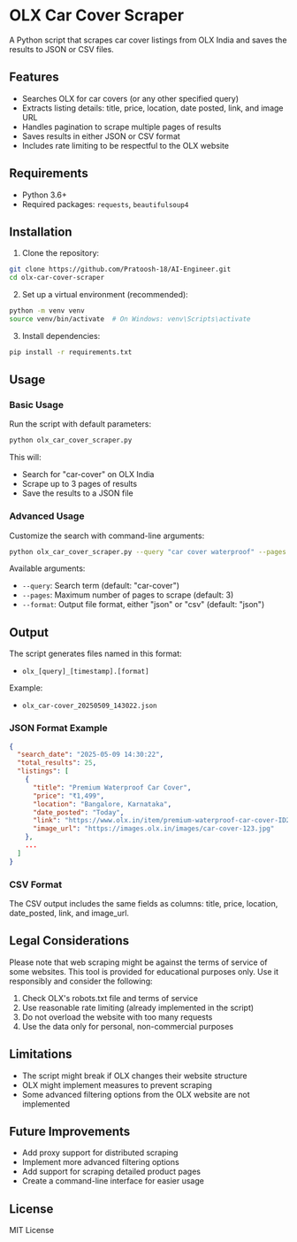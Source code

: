 # OLX Car Cover Scraper

A Python script that scrapes car cover listings from OLX India and saves the results to JSON or CSV files.

## Features

- Searches OLX for car covers (or any other specified query)
- Extracts listing details: title, price, location, date posted, link, and image URL
- Handles pagination to scrape multiple pages of results
- Saves results in either JSON or CSV format
- Includes rate limiting to be respectful to the OLX website

## Requirements

- Python 3.6+
- Required packages: `requests`, `beautifulsoup4`

## Installation

1. Clone the repository:
```bash
git clone https://github.com/Pratoosh-18/AI-Engineer.git
cd olx-car-cover-scraper
```

2. Set up a virtual environment (recommended):
```bash
python -m venv venv
source venv/bin/activate  # On Windows: venv\Scripts\activate
```

3. Install dependencies:
```bash
pip install -r requirements.txt
```

## Usage

### Basic Usage

Run the script with default parameters:

```bash
python olx_car_cover_scraper.py
```

This will:
- Search for "car-cover" on OLX India
- Scrape up to 3 pages of results
- Save the results to a JSON file

### Advanced Usage

Customize the search with command-line arguments:

```bash
python olx_car_cover_scraper.py --query "car cover waterproof" --pages 5 --format csv
```

Available arguments:
- `--query`: Search term (default: "car-cover")
- `--pages`: Maximum number of pages to scrape (default: 3)
- `--format`: Output file format, either "json" or "csv" (default: "json")

## Output

The script generates files named in this format:
- `olx_[query]_[timestamp].[format]`

Example:
- `olx_car-cover_20250509_143022.json`

### JSON Format Example

```json
{
  "search_date": "2025-05-09 14:30:22",
  "total_results": 25,
  "listings": [
    {
      "title": "Premium Waterproof Car Cover",
      "price": "₹1,499",
      "location": "Bangalore, Karnataka",
      "date_posted": "Today",
      "link": "https://www.olx.in/item/premium-waterproof-car-cover-ID2345678",
      "image_url": "https://images.olx.in/images/car-cover-123.jpg"
    },
    ...
  ]
}
```

### CSV Format

The CSV output includes the same fields as columns: title, price, location, date_posted, link, and image_url.

## Legal Considerations

Please note that web scraping might be against the terms of service of some websites. This tool is provided for educational purposes only. Use it responsibly and consider the following:

1. Check OLX's robots.txt file and terms of service
2. Use reasonable rate limiting (already implemented in the script)
3. Do not overload the website with too many requests
4. Use the data only for personal, non-commercial purposes

## Limitations

- The script might break if OLX changes their website structure
- OLX might implement measures to prevent scraping
- Some advanced filtering options from the OLX website are not implemented

## Future Improvements

- Add proxy support for distributed scraping
- Implement more advanced filtering options
- Add support for scraping detailed product pages
- Create a command-line interface for easier usage

## License

MIT License